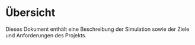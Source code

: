 # Übersicht

Dieses Dokument enthält eine Beschreibung der Simulation sowie der Ziele und Anforderungen des Projekts.
